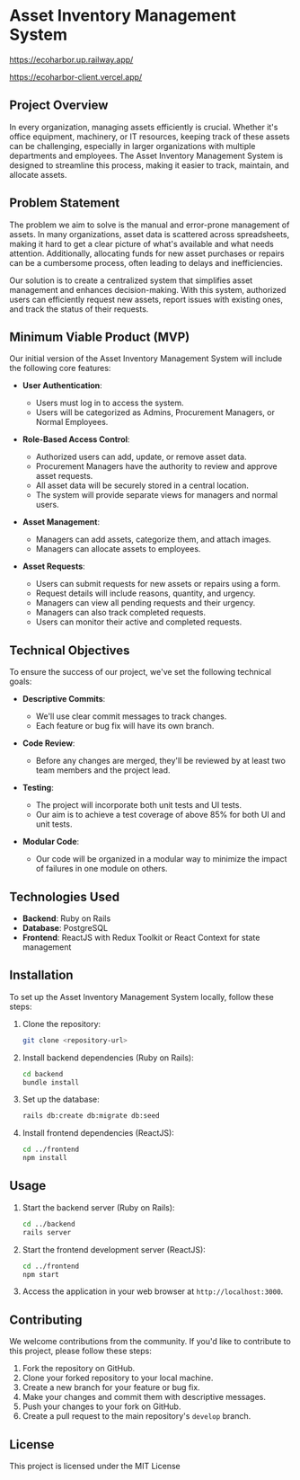 # Asset Inventory Management System
https://ecoharbor.up.railway.app/

https://ecoharbor-client.vercel.app/


## Project Overview

In every organization, managing assets efficiently is crucial. Whether it's office equipment, machinery, or IT resources, keeping track of these assets can be challenging, especially in larger organizations with multiple departments and employees. The Asset Inventory Management System is designed to streamline this process, making it easier to track, maintain, and allocate assets.

## Problem Statement

The problem we aim to solve is the manual and error-prone management of assets. In many organizations, asset data is scattered across spreadsheets, making it hard to get a clear picture of what's available and what needs attention. Additionally, allocating funds for new asset purchases or repairs can be a cumbersome process, often leading to delays and inefficiencies.

Our solution is to create a centralized system that simplifies asset management and enhances decision-making. With this system, authorized users can efficiently request new assets, report issues with existing ones, and track the status of their requests.

## Minimum Viable Product (MVP)

Our initial version of the Asset Inventory Management System will include the following core features:

- **User Authentication**:
  - Users must log in to access the system.
  - Users will be categorized as Admins, Procurement Managers, or Normal Employees.

- **Role-Based Access Control**:
  - Authorized users can add, update, or remove asset data.
  - Procurement Managers have the authority to review and approve asset requests.
  - All asset data will be securely stored in a central location.
  - The system will provide separate views for managers and normal users.

- **Asset Management**:
  - Managers can add assets, categorize them, and attach images.
  - Managers can allocate assets to employees.

- **Asset Requests**:
  - Users can submit requests for new assets or repairs using a form.
  - Request details will include reasons, quantity, and urgency.
  - Managers can view all pending requests and their urgency.
  - Managers can also track completed requests.
  - Users can monitor their active and completed requests.

## Technical Objectives

To ensure the success of our project, we've set the following technical goals:

- **Descriptive Commits**:
  - We'll use clear commit messages to track changes.
  - Each feature or bug fix will have its own branch.

- **Code Review**:
  - Before any changes are merged, they'll be reviewed by at least two team members and the project lead.

- **Testing**:
  - The project will incorporate both unit tests and UI tests.
  - Our aim is to achieve a test coverage of above 85% for both UI and unit tests.

- **Modular Code**:
  - Our code will be organized in a modular way to minimize the impact of failures in one module on others.

## Technologies Used

- **Backend**: Ruby on Rails
- **Database**: PostgreSQL
- **Frontend**: ReactJS with Redux Toolkit or React Context for state management

## Installation

To set up the Asset Inventory Management System locally, follow these steps:

1. Clone the repository:
   ```bash
   git clone <repository-url>
   ```

2. Install backend dependencies (Ruby on Rails):
   ```bash
   cd backend
   bundle install
   ```

3. Set up the database:
   ```bash
   rails db:create db:migrate db:seed
   ```

4. Install frontend dependencies (ReactJS):
   ```bash
   cd ../frontend
   npm install
   ```

## Usage

1. Start the backend server (Ruby on Rails):
   ```bash
   cd ../backend
   rails server
   ```

2. Start the frontend development server (ReactJS):
   ```bash
   cd ../frontend
   npm start
   ```

3. Access the application in your web browser at `http://localhost:3000`.

## Contributing

We welcome contributions from the community. If you'd like to contribute to this project, please follow these steps:

1. Fork the repository on GitHub.
2. Clone your forked repository to your local machine.
3. Create a new branch for your feature or bug fix.
4. Make your changes and commit them with descriptive messages.
5. Push your changes to your fork on GitHub.
6. Create a pull request to the main repository's `develop` branch.

## License

This project is licensed under the MIT License 